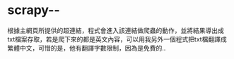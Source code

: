 # scrapy--
根據主網頁所提供的超連結，程式會進入該連結做爬蟲的動作，並將結果導出成txt檔案存取，若是爬下來的都是英文內容，可以用我另外一個程式把txt檔翻譯成繁體中文，可惜的是，他有翻譯字數限制，因為是免費的..

